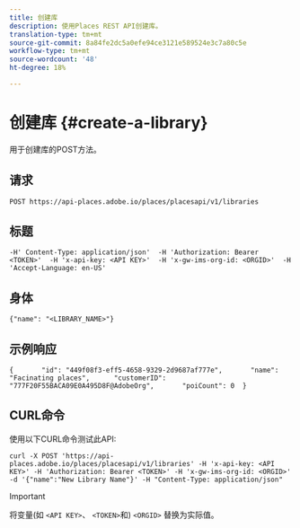 ```yaml
---
title: 创建库
description: 使用Places REST API创建库。
translation-type: tm+mt
source-git-commit: 8a84fe2dc5a0efe94ce3121e589524e3c7a80c5e
workflow-type: tm+mt
source-wordcount: '48'
ht-degree: 18%

---
```



# 创建库 {#create-a-library}

用于创建库的POST方法。

## 请求

```text
POST https://api-places.adobe.io/places/placesapi/v1/libraries
```

## 标题

```text
-H' Content-Type: application/json'  -H 'Authorization: Bearer <TOKEN>'  -H 'x-api-key: <API KEY>'  -H 'x-gw-ims-org-id: <ORGID>'  -H 'Accept-Language: en-US'
```

## 身体

```text
{"name": "<LIBRARY_NAME>"}
```

## 示例响应

```text
{       "id": "449f08f3-eff5-4658-9329-2d9687af777e",       "name": "Facinating places",      "customerID": "777F20F55BACA09E0A495D8F@AdobeOrg",       "poiCount": 0  }
```

## CURL命令

使用以下CURL命令测试此API:

```text
curl -X POST 'https://api-places.adobe.io/places/placesapi/v1/libraries' -H 'x-api-key: <API KEY>' -H 'Authorization: Bearer <TOKEN>' -H 'x-gw-ims-org-id: <ORGID>' -d '{"name":"New Library Name"}' -H "Content-Type: application/json"
```

>[!IMPORTANT]
>
>将变量(如 `<API KEY>`、 `<TOKEN>`和) `<ORGID>` 替换为实际值。

